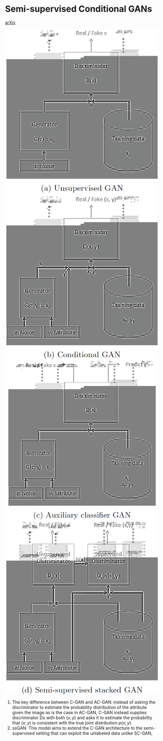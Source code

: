 # Semi-supervised Conditional GANs
[arXiv](https://arxiv.org/abs/1708.05789)

![uGAN](./.assets/uGAN_788ebzvka.png)
![cGAN](./.assets/cGAN_wgtyuwc5s.png)
![aGAN](./.assets/aGAN.png)
![ssGAN](./.assets/ssGAN.png)
1. The key difference between C-GAN and AC-GAN: instead of asking the discriminator to estimate the probability distribution of the attribute given the image as is the case in AC-GAN, C-GAN instead supplies discriminator Ds with both $(x; y)$ and asks it to estimate the probability that $(x; y)$ is consistent with the true joint distribution $p(x; y)$.
2. ssGAN: This model aims to extend the C-GAN architecture to the semi-supervised setting that can exploit the unlabeled data unlike SC-GAN,
